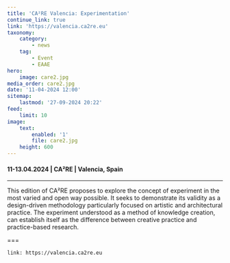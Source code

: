 ```yaml
---
title: 'CA²RE Valencia: Experimentation'
continue_link: true
link: 'https://valencia.ca2re.eu'
taxonomy:
    category:
        - news
    tag:
        - Event
        - EAAE
hero:
    image: care2.jpg
media_order: care2.jpg
date: '11-04-2024 12:00'
sitemap:
    lastmod: '27-09-2024 20:22'
feed:
    limit: 10
image:
    text:
        enabled: '1'
        file: care2.jpg
    height: 600
---
```


#### 11-13.04.2024 | CA²RE | Valencia, Spain
***
This edition of CA²RE proposes to explore the concept of experiment in the most varied and open way possible. It seeks to demonstrate its validity as a design-driven methodology particularly focused on artistic and architectural practice. The experiment understood as a method of knowledge creation, can establish itself as the difference between creative practice and practice-based research.

===
```
link: https://valencia.ca2re.eu
```


